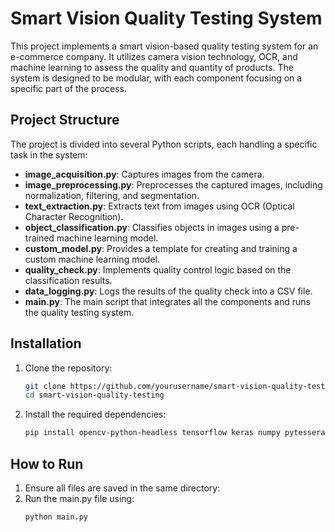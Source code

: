 # Smart Vision Quality Testing System

This project implements a smart vision-based quality testing system for an e-commerce company. It utilizes camera vision technology, OCR, and machine learning to assess the quality and quantity of products. The system is designed to be modular, with each component focusing on a specific part of the process.

## Project Structure

The project is divided into several Python scripts, each handling a specific task in the system:

- **image_acquisition.py**: Captures images from the camera.
- **image_preprocessing.py**: Preprocesses the captured images, including normalization, filtering, and segmentation.
- **text_extraction.py**: Extracts text from images using OCR (Optical Character Recognition).
- **object_classification.py**: Classifies objects in images using a pre-trained machine learning model.
- **custom_model.py**: Provides a template for creating and training a custom machine learning model.
- **quality_check.py**: Implements quality control logic based on the classification results.
- **data_logging.py**: Logs the results of the quality check into a CSV file.
- **main.py**: The main script that integrates all the components and runs the quality testing system.

## Installation

1. Clone the repository:
   ```bash
   git clone https://github.com/yourusername/smart-vision-quality-testing.git
   cd smart-vision-quality-testing
2. Install the required dependencies:
   ```bash
   pip install opencv-python-headless tensorflow keras numpy pytesseract

## How to Run

1. Ensure all files are saved in the same directory:
2. Run the main.py file using:
   ```bash
   python main.py


